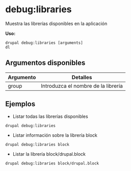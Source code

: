 # debug:libraries
Muestra las librerías disponibles en la aplicación

**Uso:**
```
drupal debug:libraries [arguments]
dl
```

## Argumentos disponibles
Argumento | Detalles
---------|-------------
group | Introduzca el nombre de la librería

## Ejemplos
* Listar todas las librerías disponibles
```
drupal debug:libraries
```
* Listar información sobre la librería block
```
drupal debug:libraries block
```
* Listar la librería block/drupal.block
```
drupal debug:libraries block/drupal.block
```
